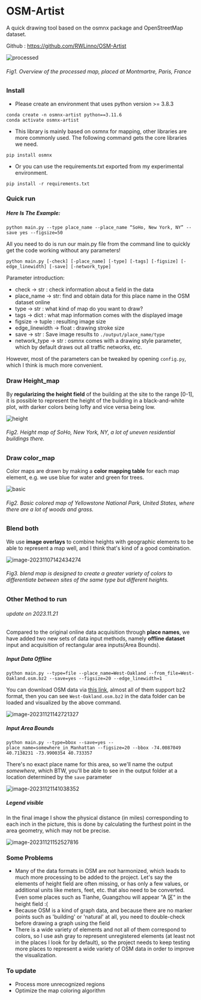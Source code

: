 # OSM-Artist
 A quick drawing tool based on the osmnx package and OpenStreetMap dataset.

Github : https://github.com/RWLinno/OSM-Artist

![processed](https://s2.loli.net/2023/11/07/Gz8wCDJEgQOVdmP.jpg)

###### Fig1. Overview of the processed map, placed at Montmartre, Paris, France



### Install

- Please create an environment that uses python version >= 3.8.3

```
conda create -n osmnx-artist python==3.11.6
conda activate osmnx-artist
```

- This library is mainly based on osmnx for mapping, other libraries are more commonly used. The following command gets the core libraries we need.

```
pip install osmnx
```

- Or you can use the requirements.txt exported from my experimental environment.

```
pip install -r requirements.txt
```



### Quick run

##### Here Is The Example:

```
python main.py --type place_name --place_name “SoHo, New York, NY” --save yes --figsize=50
```



All you need to do is run our main.py file from the command line to quickly get the code working without any parameters!

```
python main.py [-check] [-place_name] [-type] [-tags] [-figsize] [-edge_linewidth] [-save] [-network_type] 
```

Parameter introduction:

- check -> str : check information about a field in the data
- place_name -> str:  find and obtain data for this place name in the OSM dataset online
- type -> str : what kind of map do you want to draw?
- tags -> dict : what map information comes with the displayed image
- figsize -> tuple : resulting image size
- edge_linewidth -> float : drawing stroke size
- save -> str : Save image results to `./output/place_name/type`
- network_type -> str : osmnx comes with a drawing style parameter, which by default draws out all traffic networks, etc.

However, most of the parameters can be tweaked by opening `config.py`, which I think is much more convenient.



### Draw Height_map

By **regularizing the height field** of the building at the site to the range [0-1], it is possible to represent the height of the building in a black-and-white plot, with darker colors being lofty and vice versa being low.

![height](https://s2.loli.net/2023/11/07/Dk1o86AdvSeWsVq.jpg)

###### Fig2. Height map of SoHo, New York, NY, a lot of uneven residential buildings there.



### Draw color_map

Color maps are drawn by making a **color mapping table** for each map element, e.g. we use blue for water and green for trees.

![basic](https://s2.loli.net/2023/11/07/RY9Ktr8MSZsfkUO.jpg)

###### Fig2. Basic colored map of Yellowstone National Park, United States, where there are a lot of woods and grass.



### Blend both

We use **image overlays** to combine heights with geographic elements to be able to represent a map well, and I think that's kind of a good combination.

![image-20231107142434274](https://s2.loli.net/2023/11/07/z2CSLQpTxvdkG7u.png)

###### Fig3. blend map is designed to create a greater variety of colors to differentiate between sites of the same type but different heights.



### Other Method to run

###### *update on 2023.11.21*

Compared to the original online data acquisition through **place names**, we have added two new sets of data input methods, namely **offline dataset** input and acquisition of rectangular area inputs(Area Bounds).

##### Input Data Offline

```
python main.py --type=file --place_name=West-Oakland --from_file=West-Oakland.osm.bz2 --save=yes --figsize=20 --edge_linewidth=1
```

You can download OSM data via [this link](https://download.geofabrik.de/), almost all of them support bz2 format, then you can see `West-Oakland.osm.bz2` in the data folder can be loaded and visualized by the above command.

![image-20231121142721327](https://s2.loli.net/2023/11/21/Lm7VTcoQOaXZ8k2.png)

##### Input Area Bounds

```
python main.py --type=bbox --save=yes --place_name=somewhere_in_Manhattan --figsize=20 --bbox -74.0087049 40.7138231 -73.9900354 40.733357
```

There's no exact place name for this area, so we'll name the output *somewhere*, which BTW, you'll be able to see in the output folder at a location determined by the `save` parameter

![image-20231121141038352](https://s2.loli.net/2023/11/21/KUlhQR7qwMZVne2.png)



##### Legend visible

In the final image I show the physical distance (in miles) corresponding to each inch in the picture, this is done by calculating the furthest point in the area geometry, which may not be precise.



![image-20231121152527816](https://s2.loli.net/2023/11/21/K6Su97m8orcWFqN.png)

### Some Problems

- Many of the data formats in OSM are not harmonized, which leads to much more processing to be added to the project. Let's say the elements of height field are often missing, or has only a few values, or additional units like meters, feet, etc. that also need to be converted. Even some places such as Tianhe, Guangzhou will appear "A 区" in the height field :( 
- Because OSM is a kind of graph data, and because there are no marker points such as 'building' or 'natural' at all, you need to double-check before drawing a graph using the field
- There is a wide variety of elements and not all of them correspond to colors, so I use ash gray to represent unregistered elements (at least not in the places I look for by default), so the project needs to keep testing more places to represent a wide variety of OSM data in order to improve the visualization.



### To update

- Process more unrecognized regions
- Optimize the map coloring algorithm


